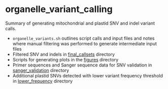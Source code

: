 # organelle_variant_calling

Summary of generating mitochondrial and plastid SNV and indel variant calls.

- `organelle_variants.sh` outlines script calls and input files and notes where manual filtering was performed to generate intermediate input files
- Filtered SNV and indels in [final_callsets](final_callsets) directory
- Scripts for generating plots in the [figures](figures) directory
- Primer sequences and Sanger sequence data for SNV validation in [sanger_validation](sanger_validation) directory
- Additional plastid SNVs detected with lower variant frequency threshold in [lower_frequency](lower_frequency) directory